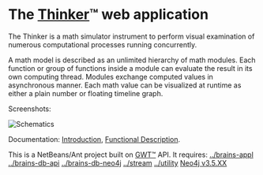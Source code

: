# The [Thinker](http://varankin.com/?page=software/13&lang=en)™ web application

The Thinker is a math simulator instrument to perform visual examination of numerous
computational processes running concurrently.

A math model is described as an unlimited hierarchy of math modules.
Each function or group of functions inside a module can evaluate the
result in its own computing thread. Modules exchange computed values
in asynchronous manner. Each math value can be visualized at runtime
as either a plain number or floating timeline graph.

Screenshots:

![Schematics](https://media.licdn.com/dms/image/D4D2CAQHHIkTKPGMLlg/comment-image-shrink_8192_1280/0/1674994165058?e=1675602000&v=beta&t=xJJ_U-aJWr-aA-p-ZhZc5-zy4FMEBJguB3qnNozrjjM)

Documentation:
[Introduction](http://varankin.com/software/13/Thinker-1.0.202201291222.pdf), 
[Functional Description](http://varankin.com/software/13/Thinker-fd-1.0.2022010291228.pdf). 

This is a NetBeans/Ant project built on [GWT™](https://www.gwtproject.org/) API. It requires: 
[../brains-appl](https://github.com/nvaranki/brains-appl) 
[../brains-db-api](https://github.com/nvaranki/brains-db-api) 
[../brains-db-neo4j](https://github.com/nvaranki/brains-db-neo4j) 
[../stream](https://github.com/nvaranki/stream) 
[../utility](https://github.com/nvaranki/utility) 
[Neo4j v3.5.XX](https://neo4j.com/download-center/#community)
